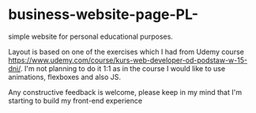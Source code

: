 # business-website-page-PL-
simple website for personal educational purposes.  

Layout is based on one of the exercises which I had from Udemy course https://www.udemy.com/course/kurs-web-developer-od-podstaw-w-15-dni/.
I'm not planning to do it 1:1 as in the course I would like to use animations, flexboxes and also JS. 

Any constructive feedback is welcome, please keep in my mind that I'm starting to build my front-end experience
